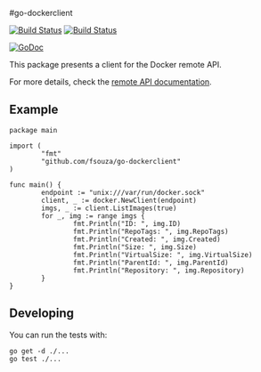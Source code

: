 #go-dockerclient

[![Build Status](https://drone.io/github.com/fsouza/go-dockerclient/status.png)](https://drone.io/github.com/fsouza/go-dockerclient/latest)
[![Build Status](https://travis-ci.org/fsouza/go-dockerclient.png)](https://travis-ci.org/fsouza/go-dockerclient)

[![GoDoc](http://godoc.org/github.com/fsouza/go-dockerclient?status.png)](http://godoc.org/github.com/fsouza/go-dockerclient)

This package presents a client for the Docker remote API.

For more details, check the [remote API documentation](http://docs.docker.io/en/latest/reference/api/docker_remote_api/).

## Example

    package main

    import (
            "fmt"
            "github.com/fsouza/go-dockerclient"
    )

    func main() {
            endpoint := "unix:///var/run/docker.sock"
            client, _ := docker.NewClient(endpoint)
            imgs, _ := client.ListImages(true)
            for _, img := range imgs {
                    fmt.Println("ID: ", img.ID)
                    fmt.Println("RepoTags: ", img.RepoTags)
                    fmt.Println("Created: ", img.Created)
                    fmt.Println("Size: ", img.Size)
                    fmt.Println("VirtualSize: ", img.VirtualSize)
                    fmt.Println("ParentId: ", img.ParentId)
                    fmt.Println("Repository: ", img.Repository)
            }
    }

## Developing

You can run the tests with:

    go get -d ./...
    go test ./...
